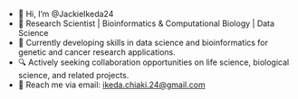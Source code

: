 - 👋 Hi, I’m @JackieIkeda24
- 🔬 Research Scientist | Bioinformatics & Computational Biology | Data Science
- 🌱 Currently developing skills in data science and bioinformatics for genetic and cancer research applications.
- 🔍 Actively seeking collaboration opportunities on life science, biological science, and related projects.
- 📧 Reach me via email:  <ikeda.chiaki.24@gmail.com>

<!---
JackieIkeda24/JackieIkeda24 is a ✨ special ✨ repository because its `README.md` (this file) appears on your GitHub profile.
You can click the Preview link to take a look at your changes.
--->
